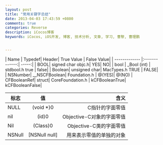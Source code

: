 ```yaml
---
layout: post
title: "常用关键字总结"
date: 2013-04-03 17:43:59 +0800
comments: true
categories: Reverse
description: iCocos博客
keywords: iCocos, iOS开发, 博客, 技术分析, 文章, 学习, 曹黎, 曹理鹏


---
```





| Name	| Typedef| 	Header| 	True Value	| False Value| 
| ------------- |:-------------:| -----:|
| BOOL| 	signed char	objc.h| 	YES| 	NO| 
| bool	| _Bool (int)	| stdbool.h	true	| false| 
| Boolean| 	unsigned char| 	MacTypes.h	TRUE	| FALSE| 
| NSNumber| 	__NSCFBoolean| 	Foundation.h	| @(YES)| 	@(NO)
| CFBooleanRef| 	struct| 	CoreFoundation.h	| kCFBooleanTrue| 	kCFBooleanFalse| 




<!--more-->




| 标志	| 值| 	含义| 
| ------------- |:-------------:| -----:|
| NULL| 	(void *)0	| C指针的字面零值| 
| nil	| (id)0	| Objective-C对象的字面零值| 
| Nil	| (Class)0	| Objective-C类的字面零值| 
| NSNull	| [NSNull null]	| 用来表示零值的单独的对象| 
 